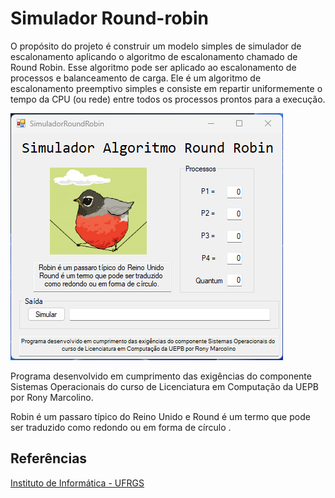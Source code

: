 # Simulador Round-robin

O propósito do projeto é construir um modelo simples de simulador de escalonamento aplicando o algoritmo de escalonamento chamado de Round Robin. Esse algoritmo pode ser aplicado ao escalonamento de processos e balanceamento de carga. Ele é um algoritmo de escalonamento preemptivo simples e consiste em repartir uniformemente o tempo da CPU (ou rede) entre todos os processos prontos para a execução.

![Print screen](/img/printscreen.png "Round robin simulator")

Programa desenvolvido em cumprimento das exigências do componente Sistemas Operacionais do curso de Licenciatura em Computação da UEPB por Rony Marcolino.

Robin é um passaro típico do Reino Unido e Round é um termo que pode ser traduzido como redondo ou em forma de círculo .

## Referências

[Instituto de Informática - UFRGS](https:http://www.inf.ufrgs.br/~asc/livro/transparencias/cap4.pdf)

